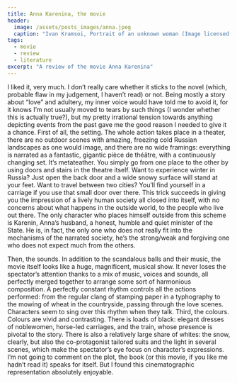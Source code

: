 ```yaml
---
title: Anna Karenina, the movie
header:
  image: /assets/posts_images/anna.jpeg
  caption: "Ivan Kramsoi, Portrait of an unknown woman (Image licensed under the Public Domain terms)"
tags:
  - movie
  - review
  - literature
excerpt: "A review of the movie Anna Karenina"
---
```


I liked it, very much. I don’t really care whether it sticks to the novel (which, probable flaw in my judgement, I haven’t read) or not. Being mostly a story about “love” and adultery, my inner voice would have told me to avoid it, for it knows I’m not usually moved to tears by such things (I wonder whether this is actually true?), but my pretty irrational tension towards anything depicting events from the past gave me the good reason I needed to give it a chance.
First of all, the setting.
The whole action takes place in a theater, there are no outdoor scenes with amazing, freezing cold Russian landscapes as one would image, and there are no wide framings: everything is narrated as a fantastic, gigantic pièce de théâtre, with a continuously changing set. It’s metateather. You simply go from one place to the other by using doors and stairs in the theatre itself. Want to experience winter in Russia? Just open the back door and a wide snowy surface will stand at your feet. Want to travel between two cities? You’ll find yourself in a carriage if you use that small door over there. This trick succeeds in giving you the impression of a lively human society all closed into itself, with no concerns about what happens in the outside world, to the people who live out there. The only character who places himself outside from this scheme is Karenin, Anna’s husband, a honest, humble and quiet minister of the State. He is, in fact, the only one who does not really fit into the mechanisms of the narrated society, he’s the strong/weak and forgiving one who does not expect much from the others.

Then, the sounds.
In addition to the scandalous balls and their music, the movie itself looks like a huge, magnificent, musical show. It never loses the spectator’s attention thanks to a mix of music, voices and sounds, all perfectly merged together to arrange some sort of harmonious composition. A perfectly constant rhythm controls all the actions performed: from the regular clang of stamping paper in a typhography to the mowing of wheat in the countryside, passing through the love scenes. Characters seem to sing over this rhythm when they talk.
Third, the colours.
Colours are vivid and contrasting. There is loads of black: elegant dresses of noblewomen, horse-led carriages, and the train, whose presence is pivotal to the story. There is also a relatively large share of whites: the snow, clearly, but also the co-protagonist tailored suits and the light in several scenes, which make the spectator’s eye focus on character’s expressions.
I’m not going to comment on the plot, the book (or this movie, if you like me hadn’t read it) speaks for itself. But I found this cinematographic representation absolutely enjoyable.
